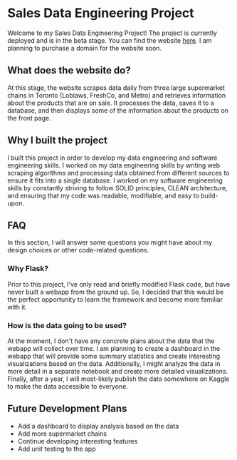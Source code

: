 # Sales Data Engineering Project
Welcome to my Sales Data Engineering Project! The project is currently deployed and is in the beta stage. You can find the website [here](http://172.105.19.211). I am planning to purchase a domain for the website soon.

## What does the website do?
At this stage, the website scrapes data daily from three large supermarket chains in Toronto (Loblaws, FreshCo, and Metro) and retrieves information about the products that are on sale. It processes the data, saves it to a database, and then displays some of the information about the products on the front page. 

## Why I built the project
I built this project in order to develop my data engineering and software engineering skills. I worked on my data engineering skills by writing web scraping algorithms and processing data obtained from different sources to ensure it fits into a single database. I worked on my software engineering skills by constantly striving to follow SOLID principles, CLEAN architecture, and ensuring that my code was readable, modifiable, and easy to build-upon. 

## FAQ
In this section, I will answer some questions you might have about my design choices or other code-related questions. 

### Why Flask?
Prior to this project, I've only read and briefly modified Flask code, but have never built a webapp from the ground up. So, I decided that this would be the perfect opportunity to learn the framework and become more familiar with it. 

### How is the data going to be used?
At the moment, I don't have any concrete plans about the data that the webapp will collect over time. I am planning to create a dashboard in the webapp that will provide some summary statistics and create interesting visualizations based on the data. Additionally, I might analyze the data in more detail in a separate notebook and create more detailed visualizations. Finally, after a year, I will most-likely publish the data somewhere on Kaggle to make the data accessible to everyone. 

## Future Development Plans
- Add a dashboard to display analysis based on the data
- Add more supermarket chains
- Continue developing interesting features
- Add unit testing to the app